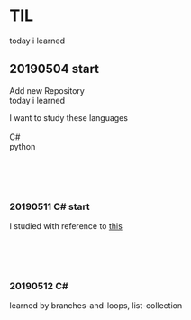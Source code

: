 # TIL
today i learned

## 20190504 start
Add new Repository <br>
today i learned <br>

I want to study these languages <br><br>
C#<br>
python<br>

<br><br><br>
### 20190511 C# start
I studied with reference to [this](https://docs.microsoft.com/ko-kr/dotnet/csharp/tutorials/intro-to-csharp/)

<br><br><br>
### 20190512 C#
learned by branches-and-loops, list-collection

